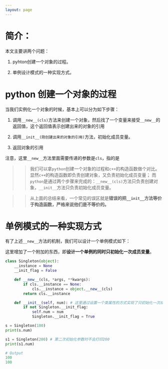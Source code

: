 ```yaml
---
layout: page
---
```


# 简介：

本文主要讲两个问题：

1. pyhton创建一个对象的过程。

2. 单例设计模式的一种实现方式。

# python 创建一个对象的过程

当我们实例化一个对象的时候，基本上可以分为如下步骤：

1. 调用`__new__(cls)`方法来创建一个对象，然后找了一个变量来接受`__new__`的返回值，这个返回值表示创建出来的对象的引用

2. 调用`__init__(刚创建出来的对象的引用)`方法，初始化成员变量。

3. 返回对象的引用

注意，这里`__new__`方法里面需要传递的参数是`cls`，指的是


>> 我们可以拿`python`创建一个对象的过程和`c++`的构造函数做个对比。显然`c++`的构造函数即负责创建对象，又负责初始化成员变量； 而`python`是通过两个步骤来完成的：`__new__(cls)`方法只负责创建对象，`__init__`方法只负责初始化成员变量。

>> 从上面的总结来看，一个常见的误区就是**错误的把`__init__`方法等价于构造函数，严格来说他们是不等价的。**

# 单例模式的一种实现方式

有了上述`__new__`方法的机制，我们可以设计一个单例模式如下：

这里增加了一个附加的东西，即**设计一个单例的同时只初始化一次成员变量**。

```python
class Singleton(object):
    __instance = None
    __init_flag = False 

    def __new__(cls, *args, **kwargs):
        if cls.__instance == None:
            cls.__instance = object.__new__(cls)
        return cls.__instance

    def __init__(self, num): # 这里通过设置一个类属性的方式实现了只初始化一次成员变量的目的
        if not Singleton.__init_flag:
            self.num = num
            Singleton.__init_flag = True

s = Singleton(100)
print(s.num)

s1 = Singleton(200) # 第二次初始化参数时不会打印200
print(s1.num)

# Output
100
100
```